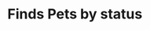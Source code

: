 # Finds Pets by status

<apidoc openapi-path="./../openapi.yaml" endpoint="/pet/findByStatus" method="get"/>